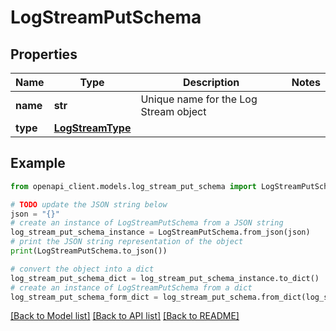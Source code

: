 # LogStreamPutSchema


## Properties

Name | Type | Description | Notes
------------ | ------------- | ------------- | -------------
**name** | **str** | Unique name for the Log Stream object | 
**type** | [**LogStreamType**](LogStreamType.md) |  | 

## Example

```python
from openapi_client.models.log_stream_put_schema import LogStreamPutSchema

# TODO update the JSON string below
json = "{}"
# create an instance of LogStreamPutSchema from a JSON string
log_stream_put_schema_instance = LogStreamPutSchema.from_json(json)
# print the JSON string representation of the object
print(LogStreamPutSchema.to_json())

# convert the object into a dict
log_stream_put_schema_dict = log_stream_put_schema_instance.to_dict()
# create an instance of LogStreamPutSchema from a dict
log_stream_put_schema_form_dict = log_stream_put_schema.from_dict(log_stream_put_schema_dict)
```
[[Back to Model list]](../README.md#documentation-for-models) [[Back to API list]](../README.md#documentation-for-api-endpoints) [[Back to README]](../README.md)


